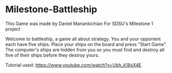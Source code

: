 # Milestone-Battleship

This Game was made by Daniel Manankichian For SDSU's Milestone 1 project

Welcome to battleship, a game all about strategy. You and your opponent each have five ships. Place your ships on the board and press "Start Game". The computer's ships are hidden from you so you must find and destroy all five of their ships before they destroy yours.

Tutorial used: https://www.youtube.com/watch?v=Ubh_k18sX4E
